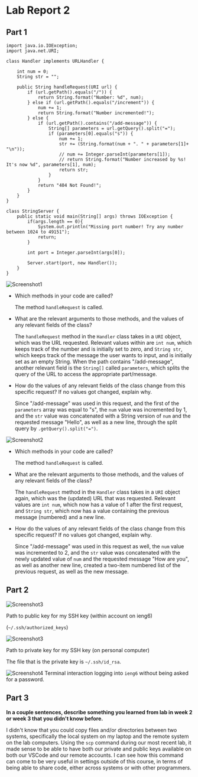 # Lab Report 2

## Part 1

```
import java.io.IOException;
import java.net.URI;

class Handler implements URLHandler {
    
    int num = 0;
    String str = "";

    public String handleRequest(URI url) {
        if (url.getPath().equals("/")) {
            return String.format("Number: %d", num);
        } else if (url.getPath().equals("/increment")) {
            num += 1;
            return String.format("Number incremented!");
        } else {
            if (url.getPath().contains("/add-message")) {
                String[] parameters = url.getQuery().split("=");
                if (parameters[0].equals("s")) {
                    num += 1;
                    str += (String.format(num + ". " + parameters[1]+ "\n"));
                    // num += Integer.parseInt(parameters[1]);
                    // return String.format("Number increased by %s! It's now %d", parameters[1], num);
                    return str;
                }
            }
            return "404 Not Found!";
        }
    }
}

class StringServer {
    public static void main(String[] args) throws IOException {
        if(args.length == 0){
            System.out.println("Missing port number! Try any number between 1024 to 49151");
            return;
        }

        int port = Integer.parseInt(args[0]);

        Server.start(port, new Handler());
    }
}
```

![Screenshot1](/cse15l-lab-reports/LR2-1.png)

- Which methods in your code are called?

    The method `handleRequest` is called.

- What are the relevant arguments to those methods, and the values of any relevant fields of the class?

    The `handleRequest` method in the `Handler` class takes in a `URI` object, which was the URL requested. Relevant values within are `int num`, which keeps track of the number and is initially set to zero, and `String str`, which keeps track of the message the user wants to input, and is initially set as an empty String. When the path contains "/add-message", another relevant field is the `String[]` called `parameters`, which splits the query of the URL to access the appropriate part/message.

- How do the values of any relevant fields of the class change from this specific request? If no values got changed, explain why.

  Since "/add-message" was used in this request, and the first of the `parameters` array was equal to "s", the `num` value was incremented by 1, and the `str` value was concatenated with a String version of `num` and the requested message "Hello", as well as a new line, through the split query by `.getQuery().split("=")`.

![Screenshot2](/cse15l-lab-reports/LR2-2.png)

- Which methods in your code are called?

    The method `handleRequest` is called.

- What are the relevant arguments to those methods, and the values of any relevant fields of the class?

    The `handleRequest` method in the `Handler` class takes in a `URI` object again, which was the (updated) URL that was requested. Relevant values are `int num`, which now has a value of 1 after the first request, and `String str`, which now has a value containing the previous message (numbered) and a new line.
  
- How do the values of any relevant fields of the class change from this specific request? If no values got changed, explain why.

    Since "/add-message" was used in this request as well, the `num` value was incremented to 2, and the `str` value was concatenated with the newly updated value of `num` and the requested message "How are you", as well as another new line, created a two-item numbered list of the previous request, as well as the new message.

## Part 2

![Screenshot3](/cse15l-lab-reports/LR2-5.png)

Path to public key for my SSH key (within account on ieng6)

(`~/.ssh/authorized_keys`)


![Screenshot3](/cse15l-lab-reports/LR2-6.png)

Path to private key for my SSH key (on personal computer)

The file that is the private key is `~/.ssh/id_rsa`.


![Screenshot4](/cse15l-lab-reports/LR2-3.png)
Terminal interaction logging into `ieng6` without being asked for a password.

## Part 3

**In a couple sentences, describe something you learned from lab in week 2 or week 3 that you didn't know before.**

I didn't know that you could copy files and/or directories between two systems, specifically the local system on my laptop and the remote system on the lab computers. Using the `scp` command during our most recent lab, it made sense to be able to have both our private and public keys available on both our VSCode and our remote accounts. I can see how this command can come to be very useful in settings outside of this course, in terms of being able to share code, either across systems or with other programmers. 

